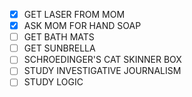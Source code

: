 - [x] GET LASER FROM MOM
- [x] ASK MOM FOR HAND SOAP
- [ ] GET BATH MATS
- [ ] GET SUNBRELLA
- [ ] SCHROEDINGER'S CAT SKINNER BOX
- [ ] STUDY INVESTIGATIVE JOURNALISM
- [ ] STUDY LOGIC